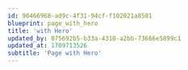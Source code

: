 ```yaml
---
id: 90466968-ad9c-4f31-94cf-f102021a8501
blueprint: page_with_hero
title: 'with Hero'
updated_by: 075692b5-b33a-4310-a2bb-73666e5899c1
updated_at: 1709713526
subtitle: 'Page with Hero'
---
```


